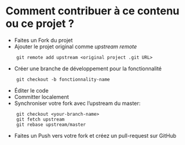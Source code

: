# Comment contribuer à ce contenu ou ce projet ?

* Faites un Fork du projet
* Ajouter le projet original comme *upstream remote*

```
	git remote add upstream <original project .git URL>
```

* Créer une branche de développement pour la fonctionnalité

```
	git checkout -b fonctionnality-name
```

* Éditer le code
* Committer localement
* Synchroniser votre fork avec l’upstream du master:

```
	git checkout <your-branch-name>
	git fetch upstream
	git rebase upstream/master
```

* Faites un Push vers votre fork et créez un pull-request sur GitHub
